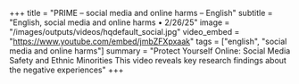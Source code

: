 +++
title = "PRIME – social media and online harms – English"
subtitle = "English, social media and online harms • 2/26/25"
image = "/images/outputs/videos/hqdefault_social.jpg"
video_embed = "https://www.youtube.com/embed/jmbZFXpxaak"
tags = ["english", "social media and online harms"]
summary = "Protect Yourself Online: Social Media Safety and Ethnic Minorities This video reveals key research findings about the negative experiences"
+++
